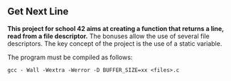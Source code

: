 ## Get Next Line

**This project for school 42 aims at creating a function that returns a line, read from a file descriptor.**
The bonuses allow the use of several file descriptors. 
The key concept of the project is the use of a static variable.

The program must be compiled as follows: 
```
gcc - Wall -Wextra -Werror -D BUFFER_SIZE=xx <files>.c
```
